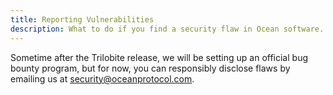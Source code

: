 ```yaml
---
title: Reporting Vulnerabilities
description: What to do if you find a security flaw in Ocean software.
---
```


Sometime after the Trilobite release, we will be setting up an official bug bounty program, but for now, you can responsibly disclose flaws by emailing us at <a href="mailto:security@oceanprotocol.com">security@oceanprotocol.com</a>.
